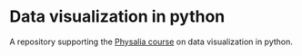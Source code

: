 # Data visualization in python

A repository supporting the [Physalia course](https://www.physalia-courses.org/courses-workshops/course38/)
on data visualization in python.
